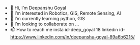 - 👋 Hi, I’m Deepanshu Goyal
- 👀 I’m interested in Robotics, GIS, Remote Sensing, AI
- 🌱 I’m currently learning python, GIS
- 💞️ I’m looking to collaborate on ...
- 📫 How to reach me insta id-deep_goyal 18
linkedin id-https://www.linkedin.com/in/deepanshu-goyal-89a6b6215/

<!---
deepgoyal19/deepgoyal19 is a ✨ special ✨ repository because its `README.md` (this file) appears on your GitHub profile.
You can click the Preview link to take a look at your changes.
--->
